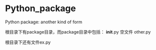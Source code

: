 Python_package
==============

Python package: another kind of form

根目录下有package目录，而package目录中包括：
  __init__.py  空文件
  other.py
 
根目录下还有文件ex.py
